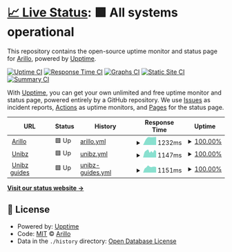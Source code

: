 # [📈 Live Status](https://arillo.github.io/upptime): <!--live status--> **🟩 All systems operational**

This repository contains the open-source uptime monitor and status page for [Arillo](https://arillo.net), powered by [Upptime](https://github.com/upptime/upptime).

[![Uptime CI](https://github.com/arillo/upptime/workflows/Uptime%20CI/badge.svg)](https://github.com/upptime/upptime/actions?query=workflow%3A%22Uptime+CI%22)
[![Response Time CI](https://github.com/arillo/upptime/workflows/Response%20Time%20CI/badge.svg)](https://github.com/upptime/upptime/actions?query=workflow%3A%22Response+Time+CI%22)
[![Graphs CI](https://github.com/arillo/upptime/workflows/Graphs%20CI/badge.svg)](https://github.com/upptime/upptime/actions?query=workflow%3A%22Graphs+CI%22)
[![Static Site CI](https://github.com/arillo/upptime/workflows/Static%20Site%20CI/badge.svg)](https://github.com/upptime/upptime/actions?query=workflow%3A%22Static+Site+CI%22)
[![Summary CI](https://github.com/arillo/upptime/workflows/Summary%20CI/badge.svg)](https://github.com/upptime/upptime/actions?query=workflow%3A%22Summary+CI%22)

With [Upptime](https://upptime.js.org), you can get your own unlimited and free uptime monitor and status page, powered entirely by a GitHub repository. We use [Issues](https://github.com/arillo/upptime/issues) as incident reports, [Actions](https://github.com/arillo/upptime/actions) as uptime monitors, and [Pages](https://arillo.github.io/upptime) for the status page.

<!--start: status pages-->
<!-- This summary is generated by Upptime (https://github.com/upptime/upptime) -->
<!-- Do not edit this manually, your changes will be overwritten -->
<!-- prettier-ignore -->
| URL | Status | History | Response Time | Uptime |
| --- | ------ | ------- | ------------- | ------ |
| <img alt="" src="https://favicons.githubusercontent.com/www.arillo.net" height="13"> [Arillo](https://www.arillo.net) | 🟩 Up | [arillo.yml](https://github.com/arillo/upptime/commits/master/history/arillo.yml) | <details><summary><img alt="Response time graph" src="./graphs/arillo/response-time-week.png" height="20"> 1232ms</summary><br><a href="https://uptime.arillo.de/history/arillo"><img alt="Response time 1232" src="https://img.shields.io/endpoint?url=https%3A%2F%2Fraw.githubusercontent.com%2Farillo%2Fupptime%2Fmaster%2Fapi%2Farillo%2Fresponse-time.json"></a><br><a href="https://uptime.arillo.de/history/arillo"><img alt="24-hour response time 1232" src="https://img.shields.io/endpoint?url=https%3A%2F%2Fraw.githubusercontent.com%2Farillo%2Fupptime%2Fmaster%2Fapi%2Farillo%2Fresponse-time-day.json"></a><br><a href="https://uptime.arillo.de/history/arillo"><img alt="7-day response time 1232" src="https://img.shields.io/endpoint?url=https%3A%2F%2Fraw.githubusercontent.com%2Farillo%2Fupptime%2Fmaster%2Fapi%2Farillo%2Fresponse-time-week.json"></a><br><a href="https://uptime.arillo.de/history/arillo"><img alt="30-day response time 1232" src="https://img.shields.io/endpoint?url=https%3A%2F%2Fraw.githubusercontent.com%2Farillo%2Fupptime%2Fmaster%2Fapi%2Farillo%2Fresponse-time-month.json"></a><br><a href="https://uptime.arillo.de/history/arillo"><img alt="1-year response time 1232" src="https://img.shields.io/endpoint?url=https%3A%2F%2Fraw.githubusercontent.com%2Farillo%2Fupptime%2Fmaster%2Fapi%2Farillo%2Fresponse-time-year.json"></a></details> | <details><summary><a href="https://uptime.arillo.de/history/arillo">100.00%</a></summary><a href="https://uptime.arillo.de/history/arillo"><img alt="All-time uptime 100.00%" src="https://img.shields.io/endpoint?url=https%3A%2F%2Fraw.githubusercontent.com%2Farillo%2Fupptime%2Fmaster%2Fapi%2Farillo%2Fuptime.json"></a><br><a href="https://uptime.arillo.de/history/arillo"><img alt="24-hour uptime 100.00%" src="https://img.shields.io/endpoint?url=https%3A%2F%2Fraw.githubusercontent.com%2Farillo%2Fupptime%2Fmaster%2Fapi%2Farillo%2Fuptime-day.json"></a><br><a href="https://uptime.arillo.de/history/arillo"><img alt="7-day uptime 100.00%" src="https://img.shields.io/endpoint?url=https%3A%2F%2Fraw.githubusercontent.com%2Farillo%2Fupptime%2Fmaster%2Fapi%2Farillo%2Fuptime-week.json"></a><br><a href="https://uptime.arillo.de/history/arillo"><img alt="30-day uptime 100.00%" src="https://img.shields.io/endpoint?url=https%3A%2F%2Fraw.githubusercontent.com%2Farillo%2Fupptime%2Fmaster%2Fapi%2Farillo%2Fuptime-month.json"></a><br><a href="https://uptime.arillo.de/history/arillo"><img alt="1-year uptime 100.00%" src="https://img.shields.io/endpoint?url=https%3A%2F%2Fraw.githubusercontent.com%2Farillo%2Fupptime%2Fmaster%2Fapi%2Farillo%2Fuptime-year.json"></a></details>
| <img alt="" src="https://favicons.githubusercontent.com/www.unibz.it" height="13"> [Unibz](https://www.unibz.it) | 🟩 Up | [unibz.yml](https://github.com/arillo/upptime/commits/master/history/unibz.yml) | <details><summary><img alt="Response time graph" src="./graphs/unibz/response-time-week.png" height="20"> 1147ms</summary><br><a href="https://uptime.arillo.de/history/unibz"><img alt="Response time 1147" src="https://img.shields.io/endpoint?url=https%3A%2F%2Fraw.githubusercontent.com%2Farillo%2Fupptime%2Fmaster%2Fapi%2Funibz%2Fresponse-time.json"></a><br><a href="https://uptime.arillo.de/history/unibz"><img alt="24-hour response time 1147" src="https://img.shields.io/endpoint?url=https%3A%2F%2Fraw.githubusercontent.com%2Farillo%2Fupptime%2Fmaster%2Fapi%2Funibz%2Fresponse-time-day.json"></a><br><a href="https://uptime.arillo.de/history/unibz"><img alt="7-day response time 1147" src="https://img.shields.io/endpoint?url=https%3A%2F%2Fraw.githubusercontent.com%2Farillo%2Fupptime%2Fmaster%2Fapi%2Funibz%2Fresponse-time-week.json"></a><br><a href="https://uptime.arillo.de/history/unibz"><img alt="30-day response time 1147" src="https://img.shields.io/endpoint?url=https%3A%2F%2Fraw.githubusercontent.com%2Farillo%2Fupptime%2Fmaster%2Fapi%2Funibz%2Fresponse-time-month.json"></a><br><a href="https://uptime.arillo.de/history/unibz"><img alt="1-year response time 1147" src="https://img.shields.io/endpoint?url=https%3A%2F%2Fraw.githubusercontent.com%2Farillo%2Fupptime%2Fmaster%2Fapi%2Funibz%2Fresponse-time-year.json"></a></details> | <details><summary><a href="https://uptime.arillo.de/history/unibz">100.00%</a></summary><a href="https://uptime.arillo.de/history/unibz"><img alt="All-time uptime 100.00%" src="https://img.shields.io/endpoint?url=https%3A%2F%2Fraw.githubusercontent.com%2Farillo%2Fupptime%2Fmaster%2Fapi%2Funibz%2Fuptime.json"></a><br><a href="https://uptime.arillo.de/history/unibz"><img alt="24-hour uptime 100.00%" src="https://img.shields.io/endpoint?url=https%3A%2F%2Fraw.githubusercontent.com%2Farillo%2Fupptime%2Fmaster%2Fapi%2Funibz%2Fuptime-day.json"></a><br><a href="https://uptime.arillo.de/history/unibz"><img alt="7-day uptime 100.00%" src="https://img.shields.io/endpoint?url=https%3A%2F%2Fraw.githubusercontent.com%2Farillo%2Fupptime%2Fmaster%2Fapi%2Funibz%2Fuptime-week.json"></a><br><a href="https://uptime.arillo.de/history/unibz"><img alt="30-day uptime 100.00%" src="https://img.shields.io/endpoint?url=https%3A%2F%2Fraw.githubusercontent.com%2Farillo%2Fupptime%2Fmaster%2Fapi%2Funibz%2Fuptime-month.json"></a><br><a href="https://uptime.arillo.de/history/unibz"><img alt="1-year uptime 100.00%" src="https://img.shields.io/endpoint?url=https%3A%2F%2Fraw.githubusercontent.com%2Farillo%2Fupptime%2Fmaster%2Fapi%2Funibz%2Fuptime-year.json"></a></details>
| <img alt="" src="https://favicons.githubusercontent.com/guide.unibz.it" height="13"> [Unibz guides](https://guide.unibz.it) | 🟩 Up | [unibz-guides.yml](https://github.com/arillo/upptime/commits/master/history/unibz-guides.yml) | <details><summary><img alt="Response time graph" src="./graphs/unibz-guides/response-time-week.png" height="20"> 1151ms</summary><br><a href="https://uptime.arillo.de/history/unibz-guides"><img alt="Response time 1151" src="https://img.shields.io/endpoint?url=https%3A%2F%2Fraw.githubusercontent.com%2Farillo%2Fupptime%2Fmaster%2Fapi%2Funibz-guides%2Fresponse-time.json"></a><br><a href="https://uptime.arillo.de/history/unibz-guides"><img alt="24-hour response time 1151" src="https://img.shields.io/endpoint?url=https%3A%2F%2Fraw.githubusercontent.com%2Farillo%2Fupptime%2Fmaster%2Fapi%2Funibz-guides%2Fresponse-time-day.json"></a><br><a href="https://uptime.arillo.de/history/unibz-guides"><img alt="7-day response time 1151" src="https://img.shields.io/endpoint?url=https%3A%2F%2Fraw.githubusercontent.com%2Farillo%2Fupptime%2Fmaster%2Fapi%2Funibz-guides%2Fresponse-time-week.json"></a><br><a href="https://uptime.arillo.de/history/unibz-guides"><img alt="30-day response time 1151" src="https://img.shields.io/endpoint?url=https%3A%2F%2Fraw.githubusercontent.com%2Farillo%2Fupptime%2Fmaster%2Fapi%2Funibz-guides%2Fresponse-time-month.json"></a><br><a href="https://uptime.arillo.de/history/unibz-guides"><img alt="1-year response time 1151" src="https://img.shields.io/endpoint?url=https%3A%2F%2Fraw.githubusercontent.com%2Farillo%2Fupptime%2Fmaster%2Fapi%2Funibz-guides%2Fresponse-time-year.json"></a></details> | <details><summary><a href="https://uptime.arillo.de/history/unibz-guides">100.00%</a></summary><a href="https://uptime.arillo.de/history/unibz-guides"><img alt="All-time uptime 100.00%" src="https://img.shields.io/endpoint?url=https%3A%2F%2Fraw.githubusercontent.com%2Farillo%2Fupptime%2Fmaster%2Fapi%2Funibz-guides%2Fuptime.json"></a><br><a href="https://uptime.arillo.de/history/unibz-guides"><img alt="24-hour uptime 100.00%" src="https://img.shields.io/endpoint?url=https%3A%2F%2Fraw.githubusercontent.com%2Farillo%2Fupptime%2Fmaster%2Fapi%2Funibz-guides%2Fuptime-day.json"></a><br><a href="https://uptime.arillo.de/history/unibz-guides"><img alt="7-day uptime 100.00%" src="https://img.shields.io/endpoint?url=https%3A%2F%2Fraw.githubusercontent.com%2Farillo%2Fupptime%2Fmaster%2Fapi%2Funibz-guides%2Fuptime-week.json"></a><br><a href="https://uptime.arillo.de/history/unibz-guides"><img alt="30-day uptime 100.00%" src="https://img.shields.io/endpoint?url=https%3A%2F%2Fraw.githubusercontent.com%2Farillo%2Fupptime%2Fmaster%2Fapi%2Funibz-guides%2Fuptime-month.json"></a><br><a href="https://uptime.arillo.de/history/unibz-guides"><img alt="1-year uptime 100.00%" src="https://img.shields.io/endpoint?url=https%3A%2F%2Fraw.githubusercontent.com%2Farillo%2Fupptime%2Fmaster%2Fapi%2Funibz-guides%2Fuptime-year.json"></a></details>

<!--end: status pages-->

[**Visit our status website →**](https://arillo.github.io/upptime)

## 📄 License

- Powered by: [Upptime](https://github.com/upptime/upptime)
- Code: [MIT](./LICENSE) © [Arillo](https://arillo.net)
- Data in the `./history` directory: [Open Database License](https://opendatacommons.org/licenses/odbl/1-0/)
